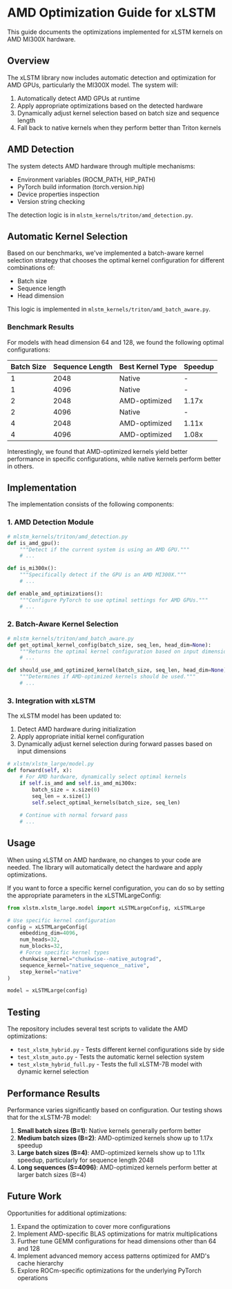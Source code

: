 # AMD Optimization Guide for xLSTM

This guide documents the optimizations implemented for xLSTM kernels on AMD MI300X hardware.

## Overview

The xLSTM library now includes automatic detection and optimization for AMD GPUs, particularly the MI300X model. The system will:

1. Automatically detect AMD GPUs at runtime
2. Apply appropriate optimizations based on the detected hardware
3. Dynamically adjust kernel selection based on batch size and sequence length
4. Fall back to native kernels when they perform better than Triton kernels

## AMD Detection

The system detects AMD hardware through multiple mechanisms:

- Environment variables (ROCM_PATH, HIP_PATH)
- PyTorch build information (torch.version.hip)
- Device properties inspection
- Version string checking

The detection logic is in `mlstm_kernels/triton/amd_detection.py`.

## Automatic Kernel Selection

Based on our benchmarks, we've implemented a batch-aware kernel selection strategy that chooses the optimal kernel configuration for different combinations of:

- Batch size
- Sequence length
- Head dimension

This logic is implemented in `mlstm_kernels/triton/amd_batch_aware.py`.

### Benchmark Results

For models with head dimension 64 and 128, we found the following optimal configurations:

| Batch Size | Sequence Length | Best Kernel Type | Speedup |
|------------|-----------------|------------------|---------|
| 1          | 2048            | Native           | -       |
| 1          | 4096            | Native           | -       |
| 2          | 2048            | AMD-optimized    | 1.17x   |
| 2          | 4096            | Native           | -       |
| 4          | 2048            | AMD-optimized    | 1.11x   |
| 4          | 4096            | AMD-optimized    | 1.08x   |

Interestingly, we found that AMD-optimized kernels yield better performance in specific configurations, while native kernels perform better in others.

## Implementation

The implementation consists of the following components:

### 1. AMD Detection Module

```python
# mlstm_kernels/triton/amd_detection.py
def is_amd_gpu():
    """Detect if the current system is using an AMD GPU."""
    # ...

def is_mi300x():
    """Specifically detect if the GPU is an AMD MI300X."""
    # ...

def enable_amd_optimizations():
    """Configure PyTorch to use optimal settings for AMD GPUs."""
    # ...
```

### 2. Batch-Aware Kernel Selection

```python
# mlstm_kernels/triton/amd_batch_aware.py
def get_optimal_kernel_config(batch_size, seq_len, head_dim=None):
    """Returns the optimal kernel configuration based on input dimensions."""
    # ...

def should_use_amd_optimized_kernel(batch_size, seq_len, head_dim=None):
    """Determines if AMD-optimized kernels should be used."""
    # ...
```

### 3. Integration with xLSTM

The xLSTM model has been updated to:

1. Detect AMD hardware during initialization
2. Apply appropriate initial kernel configuration
3. Dynamically adjust kernel selection during forward passes based on input dimensions

```python
# xlstm/xlstm_large/model.py
def forward(self, x):
    # For AMD hardware, dynamically select optimal kernels
    if self.is_amd and self.is_amd_mi300x:
        batch_size = x.size(0)
        seq_len = x.size(1)
        self.select_optimal_kernels(batch_size, seq_len)
    
    # Continue with normal forward pass
    # ...
```

## Usage

When using xLSTM on AMD hardware, no changes to your code are needed. The library will automatically detect the hardware and apply optimizations.

If you want to force a specific kernel configuration, you can do so by setting the appropriate parameters in the xLSTMLargeConfig:

```python
from xlstm.xlstm_large.model import xLSTMLargeConfig, xLSTMLarge

# Use specific kernel configuration
config = xLSTMLargeConfig(
    embedding_dim=4096,
    num_heads=32,
    num_blocks=32,
    # Force specific kernel types
    chunkwise_kernel="chunkwise--native_autograd",
    sequence_kernel="native_sequence__native",
    step_kernel="native"
)

model = xLSTMLarge(config)
```

## Testing

The repository includes several test scripts to validate the AMD optimizations:

- `test_xlstm_hybrid.py` - Tests different kernel configurations side by side
- `test_xlstm_auto.py` - Tests the automatic kernel selection system
- `test_xlstm_hybrid_full.py` - Tests the full xLSTM-7B model with dynamic kernel selection

## Performance Results

Performance varies significantly based on configuration. Our testing shows that for the xLSTM-7B model:

1. **Small batch sizes (B=1)**: Native kernels generally perform better
2. **Medium batch sizes (B=2)**: AMD-optimized kernels show up to 1.17x speedup
3. **Large batch sizes (B=4)**: AMD-optimized kernels show up to 1.11x speedup, particularly for sequence length 2048
4. **Long sequences (S=4096)**: AMD-optimized kernels perform better at larger batch sizes (B=4)

## Future Work

Opportunities for additional optimizations:

1. Expand the optimization to cover more configurations
2. Implement AMD-specific BLAS optimizations for matrix multiplications
3. Further tune GEMM configurations for head dimensions other than 64 and 128
4. Implement advanced memory access patterns optimized for AMD's cache hierarchy
5. Explore ROCm-specific optimizations for the underlying PyTorch operations 